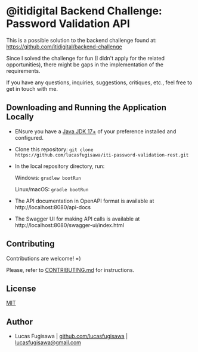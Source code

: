 # @itidigital Backend Challenge: Password Validation API

This is a possible solution to the backend challenge found at: https://github.com/itidigital/backend-challenge

Since I solved the challenge for fun (I didn't apply for the related opportunities), there might be gaps in the implementation of the requirements.

If you have any questions, inquiries, suggestions, critiques, etc., feel free to get in touch with me.
## Downloading and Running the Application Locally

- ENsure you have a [Java JDK 17+](https://www.oracle.com/java/technologies/downloads/) of your preference installed and configured.

- Clone this repository: `git clone https://github.com/lucasfugisawa/iti-password-validation-rest.git`

- In the local repository directory, run:

  Windows: `gradlew bootRun`

  Linux/macOS: `gradle bootRun`

- The API documentation in OpenAPI format is available at http://localhost:8080/api-docs
- The Swagger UI for making API calls is available at http://localhost:8080/swagger-ui/index.html
## Contributing

Contributions are welcome! =)

Please, refer to [CONTRIBUTING.md](CONTRIBUTING.md) for instructions.
## License

[MIT](LICENSE.md)


## Author

- Lucas Fugisawa | [github.com/lucasfugisawa](https://www.github.com/lucasfugisawa) | lucasfugisawa@gmail.com

